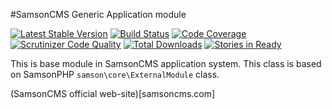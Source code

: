 #SamsonCMS Generic Application module

[![Latest Stable Version](https://poser.pugx.org/samsoncms/application/v/stable.svg)](https://packagist.org/packages/samsoncms/application)
[![Build Status](https://scrutinizer-ci.com/g/samsoncms/application/badges/build.png?b=master)](https://scrutinizer-ci.com/g/samsoncms/application/build-status/master)
[![Code Coverage](https://scrutinizer-ci.com/g/samsoncms/application/badges/coverage.png?b=master)](https://scrutinizer-ci.com/g/samsoncms/application/?branch=master)
[![Scrutinizer Code Quality](https://scrutinizer-ci.com/g/samsoncms/application/badges/quality-score.png?b=master)](https://scrutinizer-ci.com/g/samsoncms/application/?branch=master) 
[![Total Downloads](https://poser.pugx.org/samsoncms/application/downloads.svg)](https://packagist.org/packages/samsoncms/application)
[![Stories in Ready](https://badge.waffle.io/samsoncms/application.png?label=ready&title=Ready)](https://waffle.io/samsoncms/application)


This is base module in SamsonCMS application system. This class is based on SamsonPHP
```samson\core\ExternalModule``` class.


(SamsonCMS official web-site)[samsoncms.com]